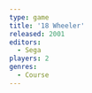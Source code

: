 ```yaml
---
type: game
title: '18 Wheeler'
released: 2001
editors: 
  - Sega
players: 2
genres:
  - Course
---
```

